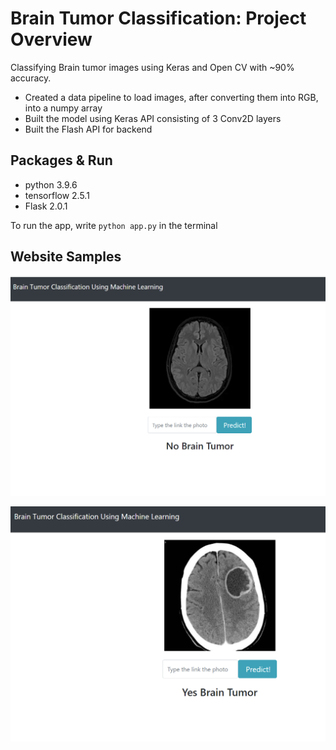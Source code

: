# Brain Tumor Classification: Project Overview
Classifying Brain tumor images using Keras and Open CV  with ~90% accuracy.
* Created a data pipeline to load images, after converting them into RGB, into a numpy array
* Built the model using Keras API consisting of 3 Conv2D layers
* Built the Flash API for backend

## Packages & Run
* python 3.9.6
* tensorflow 2.5.1
* Flask 2.0.1

To run the app, write ```python app.py``` in the terminal

## Website Samples

![No Tumor Sample](https://github.com/ahmedheakl/Brain_Tumor_Classification/blob/main/no_tumor_sample.png)

![Yes Tumor Sample](https://github.com/ahmedheakl/Brain_Tumor_Classification/blob/main/yes_tumor_sample.png)
